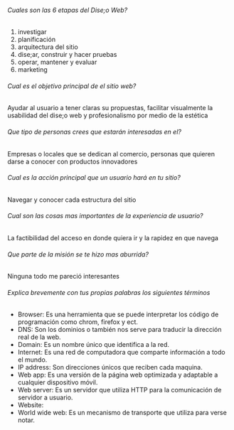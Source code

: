 ###### Cuales son las 6 etapas del Dise;o Web?
1. investigar
2. planificación
3. arquitectura del sitio
4. dise;ar, construir y hacer pruebas 
5. operar, mantener y evaluar 
6. marketing

###### Cual es el objetivo principal de el sitio web?
Ayudar al usuario a tener claras su propuestas,
facilitar visualmente la usabilidad del dise;o web  y
profesionalismo por medio de la estética 

###### Que tipo de personas crees que estarán interesadas en el?
Empresas o locales que se dedican al comercio,
personas que quieren darse a conocer con productos innovadores

###### Cual es la acción principal que un usuario hará en tu sitio?
Navegar  y conocer cada estructura del sitio

###### Cual son las cosas mas importantes de la experiencia de usuario?
La factibilidad del acceso en donde quiera ir y la rapidez en que navega

###### Que parte de la misión se te hizo mas aburrida?
Ninguna todo me pareció interesantes

###### Explica brevemente con tus propias palabras los siguientes términos

- Browser: Es una herramienta que se puede interpretar los código de programación como chrom, firefox y ect. 
- DNS: Son los dominios o también nos serve para traducir la dirección real de la web.
- Domain: Es un nombre único que identifica a la red.
- Internet: Es una red de computadora que comparte información a todo el mundo. 
- IP address: Son direcciones únicos que reciben cada maquina.
- Web app: Es una versión de la página web optimizada y adaptable a cualquier dispositivo móvil.
- Web server: Es un servidor que utiliza HTTP para la comunicación de servidor a usuario.
- Website:
- World wide web: Es un mecanismo de transporte que utiliza para verse notar.

